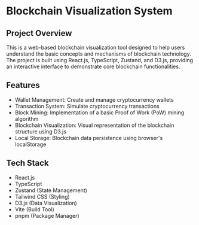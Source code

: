 # Blockchain Visualization System

## Project Overview

This is a web-based blockchain visualization tool designed to help users understand the basic concepts and mechanisms of blockchain technology. The project is built using React.js, TypeScript, Zustand, and D3.js, providing an interactive interface to demonstrate core blockchain functionalities.

## Features

- Wallet Management: Create and manage cryptocurrency wallets
- Transaction System: Simulate cryptocurrency transactions
- Block Mining: Implementation of a basic Proof of Work (PoW) mining algorithm
- Blockchain Visualization: Visual representation of the blockchain structure using D3.js
- Local Storage: Blockchain data persistence using browser's localStorage

## Tech Stack

- React.js
- TypeScript
- Zustand (State Management)
- Tailwind CSS (Styling)
- D3.js (Data Visualization)
- Vite (Build Tool)
- pnpm (Package Manager)